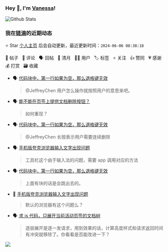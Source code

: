 ### Hey 👋, I'm [Vanessa](http://vanessa.b3log.org/)!

![Github Stats](https://github-readme-stats.vercel.app/api?username=Vanessa219&show_icons=true)

<!--events start -->

### 我在[链滴](https://ld246.com)的近期动态

⭐️ Star [个人主页](https://github.com/Vanessa219/Vanessa219) 后会自动更新，最近更新时间：`2024-06-06 08:38:18`

📝 帖子 &nbsp; 💬 评论 &nbsp; 🗣 回帖 &nbsp; 🌙 清月 &nbsp; 👨‍💻 用户 &nbsp; 🏷️ 标签 &nbsp; ⭐️ 关注 &nbsp; 👍 赞同 &nbsp; 💗 感谢 &nbsp; 💰 打赏 &nbsp; 🗃 收藏

* 🗣 [代码块中，第一行如果为空，那么退格键无效](https://ld246.com/article/1717394313379/comment/1717395572594#comments)

  > @JeffreyChen 用户怎么操作就按照用户的意思来吧。
* 🗣 [能不能在页签上提供文档删除按钮？](https://ld246.com/article/1717495142035/comment/1717495323154#comments)

  > 如何重现？
* 🗣 [代码块中，第一行如果为空，那么退格键无效](https://ld246.com/article/1717394313379/comment/1717395572594#comments)

  > @JeffreyChen 长按表示用户需要连续删除
* 🗣 [手机版夸克浏览器输入文字出现问题](https://ld246.com/article/1717426154279/comment/1717481964404#comments)

  > 工具栏这个由于输入法的问题，需要 app 调用对应的方法
* 🗣 [代码块中，第一行如果为空，那么退格键无效](https://ld246.com/article/1717394313379/comment/1717395572594#comments)

  > 上面有块的话是会跳出去的。
* 💬 [手机版夸克浏览器输入文字出现问题](https://ld246.com/article/1717426154279/comment/1717464780158#comments)

  > 默认的浏览器有这个问题么？
* 🗣 [求 js 代码，只展开当前活动页签的文档树](https://ld246.com/article/1717306355600/comment/1717335499749#comments)

  > 逐层展开是逐一发请求，用到效果的话，计算高度样式和请求返回时间有冲突就移除了。你看看是否能改进一下？


<!--events end -->

<a title="Hits" target="_blank" href="https://github.com/Vanessa219/Vanessa219"><img src="https://hits.b3log.org/Vanessa219/Vanessa219.svg"></a>
